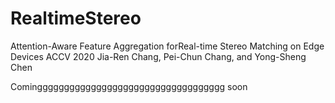 # RealtimeStereo

Attention-Aware Feature Aggregation forReal-time Stereo Matching on Edge Devices
ACCV 2020
Jia-Ren Chang, Pei-Chun Chang, and Yong-Sheng Chen

Cominggggggggggggggggggggggggggggggggggg soon
